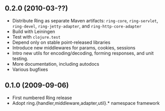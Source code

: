 ## 0.2.0 (2010-03-??)

* Distribute Ring as separate Maven artifacts: `ring-core`, `ring-servlet`, `ring-devel`, `ring-jetty-adapter`, and `ring-http-core-adapter`
* Build with Leiningen
* Test with `clojure.test`
* Depend only on stable point-released libraries
* Introduce new middlewares for params, cookies, sessions
* Intro new utils for encoding/decoding, forming responses, and unit testing.
* More documentation, including autodocs
* Various bugfixes

## 0.1.0 (2009-09-06)

* First numbered Ring release
* Adopt ring.{handler,middleware,adapter,util}.* namespace framework
